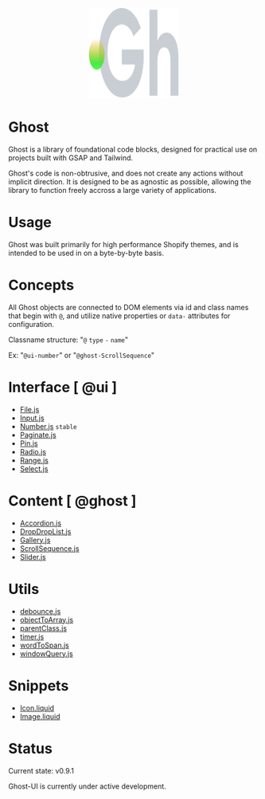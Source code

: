 <p align="center">
  <img width="180" height="180" src="https://github.com/terrainagency/ghost/blob/main/assets/logo.svg" alt="Ghost: Agnostic GSAP and Tailwind Framework">
</p>

# Ghost
Ghost is a library of foundational code blocks, designed for practical use on projects built with GSAP and Tailwind.

Ghost's code is non-obtrusive, and does not create any actions without implicit direction. It is designed to be as agnostic as possible, allowing the library to function freely accross a large variety of applications.

# Usage
Ghost was built primarily for high performance Shopify themes, and is intended to be used in on a byte-by-byte basis. 

# Concepts 
All Ghost objects are connected to DOM elements via id and class names that begin with `@`, and utilize native properties or `data-` attributes for configuration.

Classname structure: "`@` `type` `-` `name`"

Ex: "`@ui-number`" or "`@ghost-ScrollSequence`"


# Interface [ @ui ]
* [File.js](https://github.com/terrainagency/ghost/tree/main/interface/File)
* [Input.js](https://github.com/terrainagency/ghost/tree/main/interface/Input)
* [Number.js](https://github.com/terrainagency/ghost/tree/main/interface/Number) `stable` 
* [Paginate.js](https://github.com/terrainagency/ghost/tree/main/interface/Paginate)
* [Pin.js](https://github.com/terrainagency/ghost/tree/main/interface/Pin)
* [Radio.js](https://github.com/terrainagency/ghost/tree/main/interface/Radio)
* [Range.js](https://github.com/terrainagency/ghost/tree/main/interface/Range)
* [Select.js](https://github.com/terrainagency/ghost/tree/main/interface/Select)

# Content [ @ghost ]
* [Accordion.js](https://github.com/terrainagency/ghost/tree/main/content/Accordion)
* [DropDropList.js](https://github.com/terrainagency/ghost/tree/main/content/DragDropList)
* [Gallery.js](https://github.com/terrainagency/ghost/tree/main/content/Gallery)
* [ScrollSequence.js](https://github.com/terrainagency/ghost/tree/main/content/ScrollSequence)
* [Slider.js](https://github.com/terrainagency/ghost/tree/main/content/Slider)

# Utils
* [debounce.js](https://github.com/terrainagency/ghost/blob/main/utils/debounce.js)
* [objectToArray.js](https://github.com/terrainagency/ghost/blob/main/utils/objecToArray.js)
* [parentClass.js](https://github.com/terrainagency/ghost/tree/main/utils/WindowQuery.js)
* [timer.js](https://github.com/terrainagency/ghost/tree/main/utils/Timer.js)
* [wordToSpan.js](https://github.com/terrainagency/ghost/blob/main/utils/wordToSpan.js)
* [windowQuery.js](https://github.com/terrainagency/ghost/tree/main/utils/WindowQuery.js)

# Snippets
* [Icon.liquid](https://github.com/terrainagency/ghost/tree/main/snippets/Icon)
* [Image.liquid](https://github.com/terrainagency/ghost/tree/main/snippets/Image)

# Status
Current state: v0.9.1

Ghost-UI is currently under active development. 
